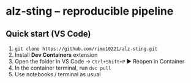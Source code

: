 # alz‑sting – reproducible pipeline

## Quick start (VS Code)

1. `git clone https://github.com/rime10221/alz-sting.git`
2. Install **Dev Containers** extension  
3. Open the folder in VS Code → `Ctrl+Shift+P` ▶︎ Reopen in Container
4. In the container terminal, run `dvc pull`
5. Use notebooks / terminal as usual

